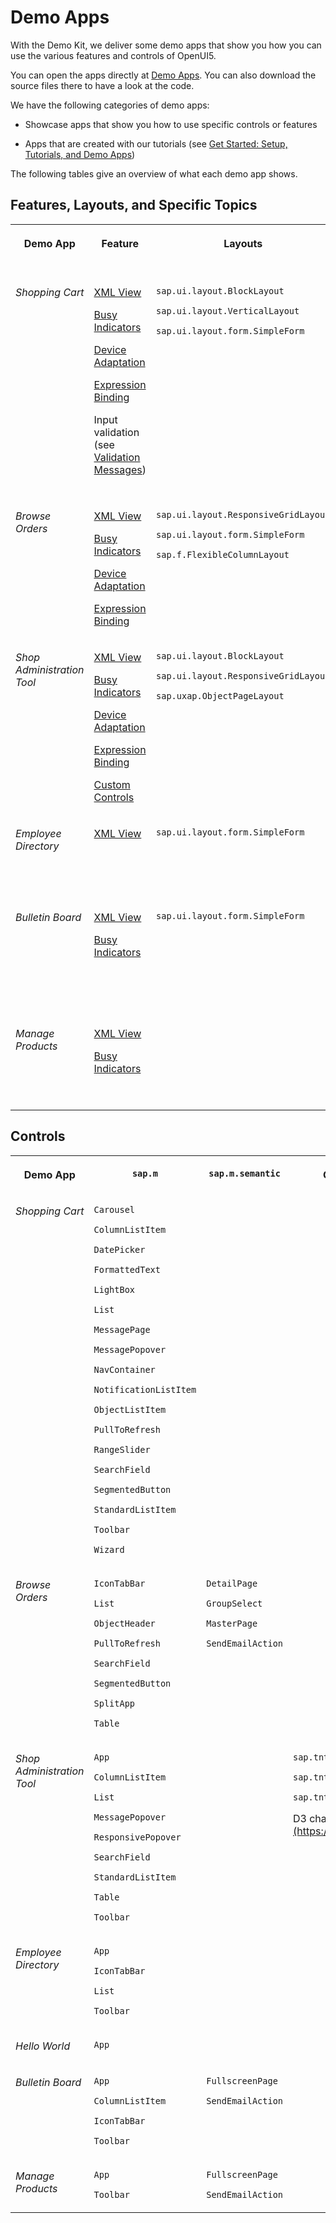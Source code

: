 <!-- loioa3ab54ecf7ac493b91904beb2095d208 -->

# Demo Apps

With the Demo Kit, we deliver some demo apps that show you how you can use the various features and controls of OpenUI5.

You can open the apps directly at [Demo Apps](https://ui5.sap.com/#demoapps.html). You can also download the source files there to have a look at the code.

We have the following categories of demo apps:

-   Showcase apps that show you how to use specific controls or features

-   Apps that are created with our tutorials \(see [Get Started: Setup, Tutorials, and Demo Apps](get-started-setup-tutorials-and-demo-apps-8b49fc1.md)\)


The following tables give an overview of what each demo app shows.



<a name="loioa3ab54ecf7ac493b91904beb2095d208__section_jyz_br2_j1b"/>

## Features, Layouts, and Specific Topics


<table>
<tr>
<th valign="top">

Demo App

</th>
<th valign="top">

Feature

</th>
<th valign="top">

Layouts

</th>
<th valign="top">

Specific Topic

</th>
</tr>
<tr>
<td valign="top">

*Shopping Cart*

</td>
<td valign="top">

[XML View](../04_Essentials/xml-view-91f2928.md)

[Busy Indicators](../08_More_About_Controls/busy-indicators-0dd2110.md)

[Device Adaptation](../05_Developing_Apps/device-adaptation-using-device-models-for-your-app-8dbd35e.md)

[Expression Binding](../04_Essentials/expression-binding-daf6852.md)

Input validation \(see [Validation Messages](../04_Essentials/validation-messages-a90d93d.md)\)

</td>
<td valign="top">

`sap.ui.layout.BlockLayout`

`sap.ui.layout.VerticalLayout`

`sap.ui.layout.form.SimpleForm`

</td>
<td valign="top">

Filtering, custom filter

Sorting

Formatting

[Behavior-Driven Development with Gherkin](../04_Essentials/behavior-driven-development-with-gherkin-45ac9f1.md)

[Mock Server](../04_Essentials/mock-server-69d3cbd.md) \(OData V2\)

Local storage

</td>
</tr>
<tr>
<td valign="top">

*Browse Orders*

</td>
<td valign="top">

[XML View](../04_Essentials/xml-view-91f2928.md)

[Busy Indicators](../08_More_About_Controls/busy-indicators-0dd2110.md)

[Device Adaptation](../05_Developing_Apps/device-adaptation-using-device-models-for-your-app-8dbd35e.md)

[Expression Binding](../04_Essentials/expression-binding-daf6852.md)

</td>
<td valign="top">

`sap.ui.layout.ResponsiveGridLayout`

`sap.ui.layout.form.SimpleForm`

`sap.f.FlexibleColumnLayout`

</td>
<td valign="top">

Sorting

Grouping

Formatting

[Mock Server](../04_Essentials/mock-server-69d3cbd.md) \(OData V2\)

</td>
</tr>
<tr>
<td valign="top">

*Shop Administration Tool*

</td>
<td valign="top">

[XML View](../04_Essentials/xml-view-91f2928.md)

[Busy Indicators](../08_More_About_Controls/busy-indicators-0dd2110.md)

[Device Adaptation](../05_Developing_Apps/device-adaptation-using-device-models-for-your-app-8dbd35e.md)

[Expression Binding](../04_Essentials/expression-binding-daf6852.md)

[Custom Controls](../07_Developing_Controls/developing-controls-8dcab00.md)

</td>
<td valign="top">

`sap.ui.layout.BlockLayout`

`sap.ui.layout.ResponsiveGridLayout`

`sap.uxap.ObjectPageLayout`

</td>
<td valign="top">

Formatting

</td>
</tr>
<tr>
<td valign="top">

*Employee Directory*

</td>
<td valign="top">

[XML View](../04_Essentials/xml-view-91f2928.md)

</td>
<td valign="top">

`sap.ui.layout.form.SimpleForm`

</td>
<td valign="top">

[Mock Server](../04_Essentials/mock-server-69d3cbd.md) \(OData V2\)

[Routing and Navigation](../04_Essentials/routing-and-navigation-3d18f20.md)

</td>
</tr>
<tr>
<td valign="top">

*Bulletin Board*

</td>
<td valign="top">

[XML View](../04_Essentials/xml-view-91f2928.md)

[Busy Indicators](../08_More_About_Controls/busy-indicators-0dd2110.md)

</td>
<td valign="top">

`sap.ui.layout.form.SimpleForm`

</td>
<td valign="top">

Sorting

Formatting

[Mock Server](../04_Essentials/mock-server-69d3cbd.md) \(OData V2\)

Custom type

</td>
</tr>
<tr>
<td valign="top">

*Manage Products*

</td>
<td valign="top">

[XML View](../04_Essentials/xml-view-91f2928.md)

[Busy Indicators](../08_More_About_Controls/busy-indicators-0dd2110.md)

</td>
<td valign="top">



</td>
<td valign="top">

Sorting

Formatting

[Mock Server](../04_Essentials/mock-server-69d3cbd.md) \(OData V2\)

</td>
</tr>
</table>



<a name="loioa3ab54ecf7ac493b91904beb2095d208__section_cp4_nd2_j1b"/>

## Controls


<table>
<tr>
<th valign="top">

Demo App

</th>
<th valign="top">

`sap.m`

</th>
<th valign="top">

`sap.m.semantic`

</th>
<th valign="top">

Other Libraries

</th>
</tr>
<tr>
<td valign="top">

*Shopping Cart*

</td>
<td valign="top">

`Carousel`

`ColumnListItem`

`DatePicker`

`FormattedText`

`LightBox`

`List`

`MessagePage`

`MessagePopover`

`NavContainer`

`NotificationListItem`

`ObjectListItem`

`PullToRefresh`

`RangeSlider`

`SearchField`

`SegmentedButton`

`StandardListItem`

`Toolbar`

`Wizard`

</td>
<td valign="top">

 

</td>
<td valign="top">

 

</td>
</tr>
<tr>
<td valign="top">

*Browse Orders*

</td>
<td valign="top">

`IconTabBar`

`List`

`ObjectHeader`

`PullToRefresh`

`SearchField`

`SegmentedButton`

`SplitApp`

`Table`

</td>
<td valign="top">

`DetailPage`

`GroupSelect`

`MasterPage`

`SendEmailAction`

</td>
<td valign="top">

 

</td>
</tr>
<tr>
<td valign="top">

*Shop Administration Tool*

</td>
<td valign="top">

`App`

`ColumnListItem`

`List`

`MessagePopover`

`ResponsivePopover`

`SearchField`

`StandardListItem`

`Table`

`Toolbar`

</td>
<td valign="top">



</td>
<td valign="top">

`sap.tnt.NavigationListItem`

`sap.tnt.ToolHeader`

`sap.tnt.ToolPage`

D3 charts \([https://d3js.org](https://d3js.org)\)

</td>
</tr>
<tr>
<td valign="top">

*Employee Directory*

</td>
<td valign="top">

`App`

`IconTabBar`

`List`

`Toolbar`

</td>
<td valign="top">



</td>
<td valign="top">

 

</td>
</tr>
<tr>
<td valign="top">

*Hello World*

</td>
<td valign="top">

`App`

</td>
<td valign="top">



</td>
<td valign="top">



</td>
</tr>
<tr>
<td valign="top">

*Bulletin Board*

</td>
<td valign="top">

`App`

`ColumnListItem`

`IconTabBar`

`Toolbar`

</td>
<td valign="top">

`FullscreenPage`

`SendEmailAction`

</td>
<td valign="top">

 

</td>
</tr>
<tr>
<td valign="top">

*Manage Products*

</td>
<td valign="top">

`App`

`Toolbar`

</td>
<td valign="top">

`FullscreenPage`

`SendEmailAction`

</td>
<td valign="top">



</td>
</tr>
</table>

